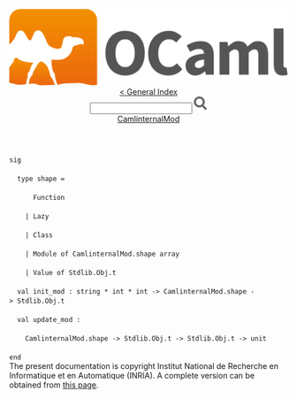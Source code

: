 <!-- ((! set title API !)) ((! set documentation !)) ((! set api !)) ((! set nobreadcrumb !)) -->
<div class="content api"><header><nav class="toc brand"><a class="brand" href="https://ocaml.org/"><img src="colour-logo-gray.svg" class="svg" alt="OCaml"></a></nav><nav class="toc"><a href="index.html">&lt; General Index</a><div class="api_search"><input type="text" name="apisearch" id="api_search" oninput="mySearch(false);" onkeypress="this.oninput();" onclick="this.oninput();" onpaste="this.oninput();">
<img src="search_icon.svg" alt="Search" class="svg" onclick="mySearch(false)"></div>
<div id="search_results"></div><div class="toc_title"><a href="CamlinternalMod.html">CamlinternalMod</a></div><ul></ul></nav></header>
<code class="code"><span class="keyword">sig</span><br>
&nbsp;&nbsp;<span class="keyword">type</span>&nbsp;shape&nbsp;=<br>
&nbsp;&nbsp;&nbsp;&nbsp;&nbsp;&nbsp;<span class="constructor">Function</span><br>
&nbsp;&nbsp;&nbsp;&nbsp;<span class="keywordsign">|</span>&nbsp;<span class="constructor">Lazy</span><br>
&nbsp;&nbsp;&nbsp;&nbsp;<span class="keywordsign">|</span>&nbsp;<span class="constructor">Class</span><br>
&nbsp;&nbsp;&nbsp;&nbsp;<span class="keywordsign">|</span>&nbsp;<span class="constructor">Module</span>&nbsp;<span class="keyword">of</span>&nbsp;<span class="constructor">CamlinternalMod</span>.shape&nbsp;array<br>
&nbsp;&nbsp;&nbsp;&nbsp;<span class="keywordsign">|</span>&nbsp;<span class="constructor">Value</span>&nbsp;<span class="keyword">of</span>&nbsp;<span class="constructor">Stdlib</span>.<span class="constructor">Obj</span>.t<br>
&nbsp;&nbsp;<span class="keyword">val</span>&nbsp;init_mod&nbsp;:&nbsp;string&nbsp;*&nbsp;int&nbsp;*&nbsp;int&nbsp;<span class="keywordsign">-&gt;</span>&nbsp;<span class="constructor">CamlinternalMod</span>.shape&nbsp;<span class="keywordsign">-&gt;</span>&nbsp;<span class="constructor">Stdlib</span>.<span class="constructor">Obj</span>.t<br>
&nbsp;&nbsp;<span class="keyword">val</span>&nbsp;update_mod&nbsp;:<br>
&nbsp;&nbsp;&nbsp;&nbsp;<span class="constructor">CamlinternalMod</span>.shape&nbsp;<span class="keywordsign">-&gt;</span>&nbsp;<span class="constructor">Stdlib</span>.<span class="constructor">Obj</span>.t&nbsp;<span class="keywordsign">-&gt;</span>&nbsp;<span class="constructor">Stdlib</span>.<span class="constructor">Obj</span>.t&nbsp;<span class="keywordsign">-&gt;</span>&nbsp;unit<br>
<span class="keyword">end</span></code>
<div class="copyright">The present documentation is copyright Institut National de Recherche en Informatique et en Automatique (INRIA). A complete version can be obtained from <a href="http://caml.inria.fr/pub/docs/manual-ocaml/">this page</a>.</div></div>